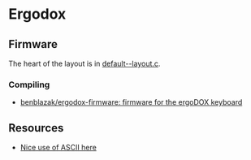 # Ergodox

## Firmware

The heart of the layout is in [default--layout.c](Firmware/keyboard/ergodox/layout/default--layout.c).

### Compiling

* [benblazak/ergodox-firmware: firmware for the ergoDOX keyboard](https://github.com/benblazak/ergodox-firmware#compile-the-source-code)

## Resources

* [Nice use of ASCII here](https://github.com/grota/tmk_keyboard/blob/grota_layout/keyboard/ergodox/keymap_grota.h#L25)